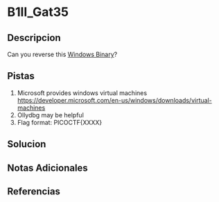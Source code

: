# B1ll_Gat35

## Descripcion
Can you reverse this [Windows Binary](https://jupiter.challenges.picoctf.org/static/0ef5d0d6d552cd5e0bd60c2adbddaa94/win-exec-1.exe)?

## Pistas
1. Microsoft provides windows virtual machines https://developer.microsoft.com/en-us/windows/downloads/virtual-machines
2. Ollydbg may be helpful
3. Flag format: PICOCTF{XXXX}

## Solucion 

## Notas Adicionales

## Referencias